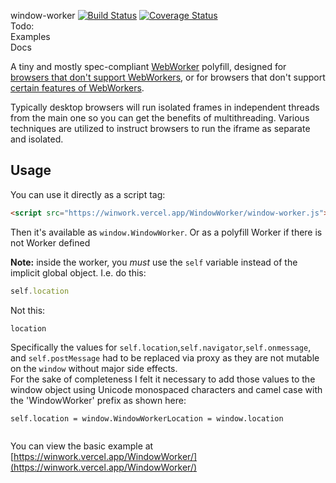 window-worker [![Build Status](https://travis-ci.com/nolanlawson/pseudo-worker.svg?branch=master)](https://travis-ci.com/nolanlawson/pseudo-worker) [![Coverage Status](https://coveralls.io/repos/nolanlawson/pseudo-worker/badge.svg?branch=master&service=github)](https://coveralls.io/github/nolanlawson/pseudo-worker?branch=master)
 \
Todo: \
Examples \
Docs 

A tiny and mostly spec-compliant [WebWorker](https://www.w3.org/TR/workers/) polyfill, 
designed for [browsers that don't support WebWorkers](http://caniuse.com/#feat=webworkers), 
or for browsers that don't support [certain features of WebWorkers](http://html5workertest.com/).

Typically desktop browsers will run isolated frames in independent threads from the main one so you can get the benefits of multithreading. 
Various techniques are utilized to instruct browsers to run the iframe as separate and isolated.




Usage
----


You can use it directly as a script tag:

```html
<script src="https://winwork.vercel.app/WindowWorker/window-worker.js"></script>
```

Then it's available as `window.WindowWorker`. Or as a polyfill Worker if there is not Worker defined





**Note:** inside the worker, you _must_ use the `self` variable instead 
of the implicit global object. I.e. do this:

```js
self.location
```

Not this:

```js
location
```

Specifically the values for `self.location`,`self.navigator`,`self.onmessage`, and `self.postMessage` had to be replaced via proxy as they are not mutable on the `window` without major side effects.\
For the sake of completeness I felt it necessary to add those values to the window object using Unicode monospaced characters and camel case with the 'WindowWorker' prefix as shown here:

```
self.location = window.WindowWorkerLocation = window.𝚕𝚘𝚌𝚊𝚝𝚒𝚘𝚗


```

You can view the basic example at [https://winwork.vercel.app/WindowWorker/](https://winwork.vercel.app/WindowWorker/)


